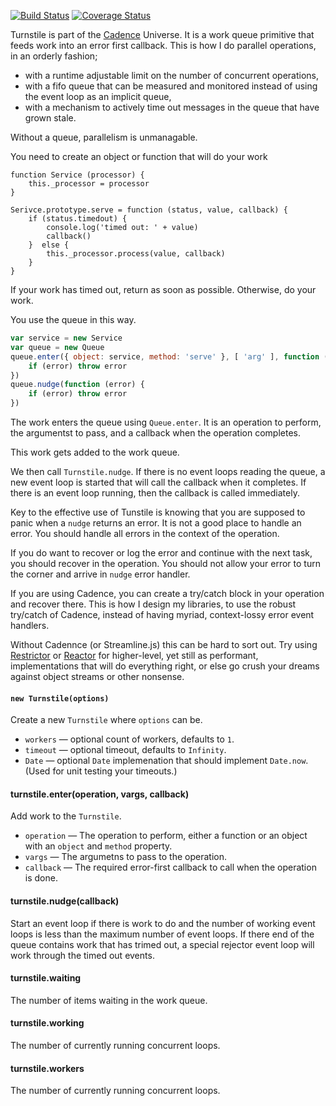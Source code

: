 [![Build Status](https://travis-ci.org/bigeasy/turnstile.svg?branch=master)](https://travis-ci.org/bigeasy/turnstile) [![Coverage Status](https://coveralls.io/repos/bigeasy/turnstile/badge.svg?branch=master&service=github)](https://coveralls.io/github/bigeasy/turnstile?branch=master)

Turnstile is part of the [Cadence](https://github.com/bigeasy/cadence) Universe.
It is a work queue primitive that feeds work into an error first callback. This
is how I do parallel operations, in an orderly fashion;

 * with a runtime adjustable limit on the number of concurrent operations,
 * with a fifo queue that can be measured and monitored instead of using the
 event loop as an implicit queue,
 * with a mechanism to actively time out messages in the queue that have grown
 stale.

Without a queue, parallelism is unmanagable.

You need to create an object or function that will do your work

```
function Service (processor) {
    this._processor = processor
}

Serivce.prototype.serve = function (status, value, callback) {
    if (status.timedout) {
        console.log('timed out: ' + value)
        callback()
    }  else {
        this._processor.process(value, callback)
    }
}
```

If your work has timed out, return as soon as possible. Otherwise, do your work.

You use the queue in this way.

```javascript
var service = new Service
var queue = new Queue
queue.enter({ object: service, method: 'serve' }, [ 'arg' ], function (error) {
    if (error) throw error
})
queue.nudge(function (error) {
    if (error) throw error
})
```

The work enters the queue using `Queue.enter`. It is an operation to perform,
the argumentst to pass, and a callback when the operation completes.

This work gets added to the work queue.

We then call `Turnstile.nudge`. If there is no event loops reading the queue, a
new event loop is started that will call the callback when it completes. If
there is an event loop running, then the callback is called immediately.

Key to the effective use of Tunstile is knowing that you are supposed to panic
when a `nudge` returns an error. It is not a good place to handle an error. You
should handle all errors in the context of the operation.

If you do want to recover or log the error and continue with the next task, you
should recover in the operation. You should not allow your error to turn the
corner and arrive in `nudge` error handler.

If you are using Cadence, you can create a try/catch block in your operation and
recover there. This is how I design my libraries, to use the robust try/catch of
Cadence, instead of having myriad, context-lossy error event handlers.

Without Cadennce (or Streamline.js) this can be hard to sort out. Try using
[Restrictor](https://github.com/bigeasy/restrictor) or
[Reactor](https://github.com/bigeasy/reactor) for higher-level, yet still as
performant, implementations that will do everything right, or else go crush your
dreams against object streams or other nonsense.

#### `new Turnstile(options)`

Create a new `Turnstile` where `options` can be.

 * `workers` &mdash; optional count of workers, defaults to `1`.
 * `timeout` &mdash; optional timeout, defaults to `Infinity`.
 * `Date` &mdash; optional `Date` implemenation that should implement
 `Date.now`. (Used for unit testing your timeouts.)

#### turnstile.enter(operation, vargs, callback)

Add work to the `Turnstile`.

 * `operation` &mdash; The operation to perform, either a function or an object
 with an `object` and `method` property.
 * `vargs` &mdash; The argumetns to pass to the operation.
 * `callback` &mdash; The required error-first callback to call when the
 operation is done.

#### turnstile.nudge(callback)

Start an event loop if there is work to do and the number of working event loops
is less than the maximum number of event loops. If there end of the queue
contains work that has trimed out, a special rejector event loop will work
through the timed out events.

#### turnstile.waiting

The number of items waiting in the work queue.

#### turnstile.working

The number of currently running concurrent loops.

#### turnstile.workers

The number of currently running concurrent loops.
